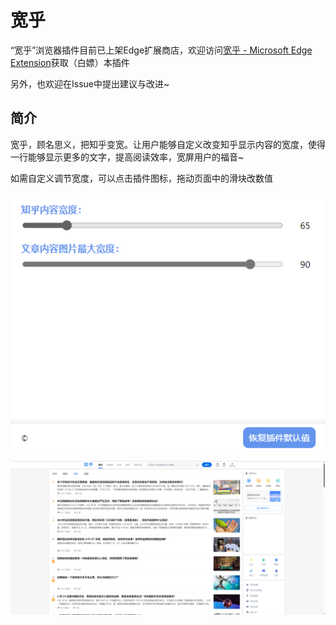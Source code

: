 # 宽乎
“宽乎”浏览器插件目前已上架Edge扩展商店，欢迎访问[宽乎 - Microsoft Edge Extension](https://microsoftedge.microsoft.com/addons/detail/宽乎/hmindbfdihniclppncnibofigclijheb)获取（白嫖）本插件

另外，也欢迎在Issue中提出建议与改进~

## 简介

宽乎，顾名思义，把知乎变宽。让用户能够自定义改变知乎显示内容的宽度，使得一行能够显示更多的文字，提高阅读效率，宽屏用户的福音~

如需自定义调节宽度，可以点击插件图标，拖动页面中的滑块改数值

![image-20230424110124899](https://raw.githubusercontent.com/ATX735/ATX735.github.io/main/IMG_Storage/202304241101938.png)

![image-20230424105650466](https://raw.githubusercontent.com/ATX735/ATX735.github.io/main/IMG_Storage/202304241056676.png)
